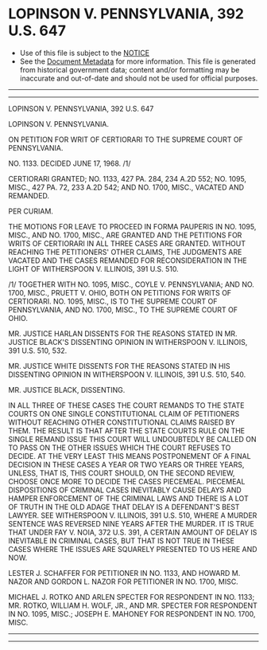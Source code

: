 ---
---

# LOPINSON V. PENNSYLVANIA, 392 U.S. 647

* Use of this file is subject to the [NOTICE](https://github.com/publicdocs/notice/blob/master/NOTICE)
* See the [Document Metadata](../../../) for more information.
  This file is generated from historical government data; content and/or formatting may be inaccurate and out-of-date and should not be used for official purposes.

----------
----------

LOPINSON V. PENNSYLVANIA, 392 U.S. 647

LOPINSON V. PENNSYLVANIA.

ON PETITION FOR WRIT OF CERTIORARI TO THE SUPREME COURT OF PENNSYLVANIA.

NO. 1133.  DECIDED JUNE 17, 1968.  /1/

CERTIORARI GRANTED; NO. 1133, 427 PA. 284, 234 A.2D 552; NO. 1095, MISC., 427 PA. 72, 233 A.2D 542; AND NO. 1700, MISC., VACATED AND REMANDED.

PER CURIAM.

THE MOTIONS FOR LEAVE TO PROCEED IN FORMA PAUPERIS IN NO. 1095, MISC., AND NO. 1700, MISC., ARE GRANTED AND THE PETITIONS FOR WRITS OF CERTIORARI IN ALL THREE CASES ARE GRANTED.  WITHOUT REACHING THE PETITIONERS' OTHER CLAIMS, THE JUDGMENTS ARE VACATED AND THE CASES REMANDED FOR RECONSIDERATION IN THE LIGHT OF WITHERSPOON V. ILLINOIS, 391 U.S. 510.

/1/  TOGETHER WITH NO. 1095, MISC., COYLE V. PENNSYLVANIA; AND NO. 1700, MISC., PRUETT V. OHIO, BOTH ON PETITIONS FOR WRITS OF CERTIORARI.  NO. 1095, MISC., IS TO THE SUPREME COURT OF PENNSYLVANIA, AND NO. 1700, MISC., TO THE SUPREME COURT OF OHIO.

MR. JUSTICE HARLAN DISSENTS FOR THE REASONS STATED IN MR. JUSTICE BLACK'S DISSENTING OPINION IN WITHERSPOON V. ILLINOIS, 391 U.S. 510, 532.

MR. JUSTICE WHITE DISSENTS FOR THE REASONS STATED IN HIS DISSENTING OPINION IN WITHERSPOON V. ILLINOIS, 391 U.S. 510, 540.

MR. JUSTICE BLACK, DISSENTING.

IN ALL THREE OF THESE CASES THE COURT REMANDS TO THE STATE COURTS ON ONE SINGLE CONSTITUTIONAL CLAIM OF PETITIONERS WITHOUT REACHING OTHER CONSTITUTIONAL CLAIMS RAISED BY THEM.  THE RESULT IS THAT AFTER THE STATE COURTS RULE ON THE SINGLE REMAND ISSUE THIS COURT WILL UNDOUBTEDLY BE CALLED ON TO PASS ON THE OTHER ISSUES WHICH THE COURT REFUSES TO DECIDE.  AT THE VERY LEAST THIS MEANS POSTPONEMENT OF A FINAL DECISION IN THESE CASES A YEAR OR TWO YEARS OR THREE YEARS, UNLESS, THAT IS, THIS COURT SHOULD, ON THE SECOND REVIEW, CHOOSE ONCE MORE TO DECIDE THE CASES PIECEMEAL.  PIECEMEAL DISPOSITIONS OF CRIMINAL CASES INEVITABLY CAUSE DELAYS AND HAMPER ENFORCEMENT OF THE CRIMINAL LAWS AND THERE IS A LOT OF TRUTH IN THE OLD ADAGE THAT DELAY IS A DEFENDANT'S BEST LAWYER.  SEE WITHERSPOON V. ILLINOIS, 391 U.S. 510, WHERE A MURDER SENTENCE WAS REVERSED NINE YEARS AFTER THE MURDER.  IT IS TRUE THAT UNDER FAY V. NOIA, 372 U.S. 391, A CERTAIN AMOUNT OF DELAY IS INEVITABLE IN CRIMINAL CASES, BUT THAT IS NOT TRUE IN THESE CASES WHERE THE ISSUES ARE SQUARELY PRESENTED TO US HERE AND NOW.

LESTER J. SCHAFFER FOR PETITIONER IN NO. 1133, AND HOWARD M. NAZOR AND GORDON L. NAZOR FOR PETITIONER IN NO. 1700, MISC.

MICHAEL J. ROTKO AND ARLEN SPECTER FOR RESPONDENT IN NO. 1133; MR. ROTKO, WILLIAM H. WOLF, JR., AND MR. SPECTER FOR RESPONDENT IN NO. 1095, MISC.; JOSEPH E. MAHONEY FOR RESPONDENT IN NO. 1700, MISC.


----------
----------


